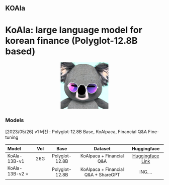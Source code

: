 ## KOAla

# KoAla: large language model for korean finance (Polyglot-12.8B based)

<p align="center">
<a href=""><img src="src/imgs/koala.PNG" width="30%"></a>
</p>

### Models

[2023/05/26] v1 버전 : Polyglot-12.8B Base, KoAlpaca, Financial Q&A Fine-tuning




| Model                    | Vol | Base | Dataset |                    Huggingface                   |
| :----------------------- | :------: | :--------------------: | :----------------: | :----------------------------------------------------------: |
| KoAla-13B-v1         | 26G  |      Polyglot-12.8B      |        KoAlpaca + Financial Q&A        | [Huggingface Link](https://huggingface.co/mssongit/Koala-12.8b-v1)|
| KoAla-13B-v2 ⭐️      |     |      Polyglot-12.8B      |        KoAlpaca + Financial Q&A + ShareGPT        | ING.... |

